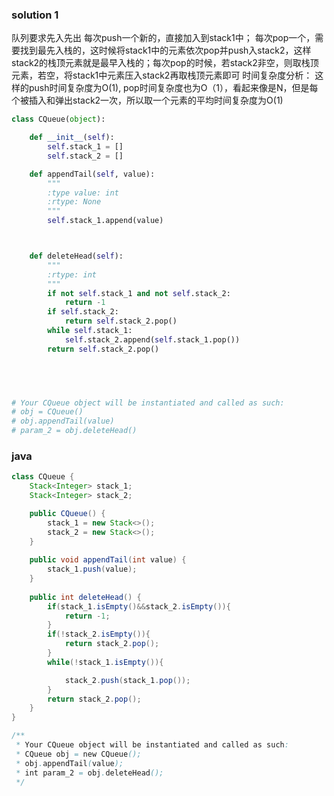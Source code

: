 ### solution 1
队列要求先入先出
每次push一个新的，直接加入到stack1中；
每次pop一个，需要找到最先入栈的，这时候将stack1中的元素依次pop并push入stack2，这样stack2的栈顶元素就是最早入栈的；每次pop的时候，若stack2非空，则取栈顶元素，若空，将stack1中元素压入stack2再取栈顶元素即可
时间复杂度分析：
这样的push时间复杂度为O(1),
pop时间复杂度也为O（1），看起来像是N，但是每个被插入和弹出stack2一次，所以取一个元素的平均时间复杂度为O(1)

```python 
class CQueue(object):

    def __init__(self):
        self.stack_1 = []
        self.stack_2 = []

    def appendTail(self, value):
        """
        :type value: int
        :rtype: None
        """
        self.stack_1.append(value)



    def deleteHead(self):
        """
        :rtype: int
        """
        if not self.stack_1 and not self.stack_2:
            return -1
        if self.stack_2:
            return self.stack_2.pop()
        while self.stack_1:
            self.stack_2.append(self.stack_1.pop())
        return self.stack_2.pop()
    




# Your CQueue object will be instantiated and called as such:
# obj = CQueue()
# obj.appendTail(value)
# param_2 = obj.deleteHead()
```

### java

```java
class CQueue {
    Stack<Integer> stack_1;
    Stack<Integer> stack_2;

    public CQueue() {
        stack_1 = new Stack<>();
        stack_2 = new Stack<>();
    }
    
    public void appendTail(int value) {
        stack_1.push(value);
    }
    
    public int deleteHead() {
        if(stack_1.isEmpty()&&stack_2.isEmpty()){
            return -1;
        }
        if(!stack_2.isEmpty()){
            return stack_2.pop();
        }
        while(!stack_1.isEmpty()){

            stack_2.push(stack_1.pop());
        }
        return stack_2.pop();
    }
}

/**
 * Your CQueue object will be instantiated and called as such:
 * CQueue obj = new CQueue();
 * obj.appendTail(value);
 * int param_2 = obj.deleteHead();
 */
```

